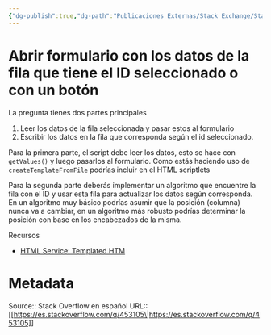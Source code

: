 ```yaml
---
{"dg-publish":true,"dg-path":"Publicaciones Externas/Stack Exchange/Stack Overflow en español/es.stackoverflow.com-453105.md","permalink":"/publicaciones-externas/stack-exchange/stack-overflow-en-espanol/es-stackoverflow-com-453105/","title":"Abrir formulario con los datos de la fila que tiene el ID seleccionado o con un botón","hide":true,"noteIcon":"\"0\"","created":"2024-04-03T12:49:10.507-06:00","updated":"2024-04-05T16:43:57.353-06:00"}
---
```


# Abrir formulario con los datos de la fila que tiene el ID seleccionado o con un botón

La pregunta tienes dos partes principales 

1. Leer los datos de la fila seleccionada y pasar estos al formulario 
2. Escribir los datos en la fila que corresponda según el id seleccionado.

Para la primera parte, el script debe leer los datos, esto se hace con `getValues()` y luego pasarlos al formulario. Como estás haciendo uso de `createTemplateFromFile` podrías incluir en el HTML scriptlets 

Para la segunda parte deberás implementar un algoritmo que encuentre la fila con el ID y usar esta fila para actualizar los datos según corresponda. En un algoritmo muy básico podrías asumir que la posición (columna) nunca va a cambiar, en un algoritmo más robusto podrías determinar la posición con base en los encabezados de la misma.


Recursos

- [HTML Service: Templated HTM](https://developers.google.com/apps-script/guides/html/templates)

# Metadata
Source:: Stack Overflow en español
URL:: [[https://es.stackoverflow.com/q/453105\|https://es.stackoverflow.com/q/453105]]

